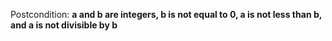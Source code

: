 Postcondition: **a and b are integers, b is not equal to 0, a is not less than b, and a is not divisible by b**